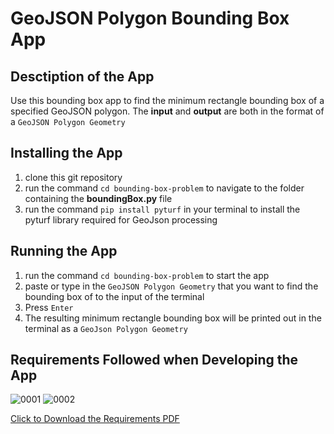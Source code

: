 # GeoJSON Polygon Bounding Box App
## Desctiption of the App
Use this bounding box app to find the minimum rectangle bounding box of a specified GeoJSON polygon. The **input** and **output** are both in the format of a `GeoJSON Polygon Geometry`

## Installing the App
1. clone this git repository
2. run the command `cd bounding-box-problem` to navigate to the folder containing the **boundingBox.py** file 
3. run the command `pip install pyturf` in your terminal to install the pyturf library required for GeoJson processing

## Running the App
1. run the command `cd bounding-box-problem` to start the app
2. paste or type in the `GeoJSON Polygon Geometry` that you want to find the bounding box of to the input of the terminal
3. Press `Enter`
4. The resulting minimum rectangle bounding box will be printed out in the terminal as a `GeoJson Polygon Geometry`

## Requirements Followed when Developing the App
![0001](https://user-images.githubusercontent.com/25046593/182263719-456cfe9c-0597-48d0-af97-301b7de86f66.jpg)
![0002](https://user-images.githubusercontent.com/25046593/182263725-f8376034-711b-4663-a997-ba38036792bf.jpg)


[Click to Download the Requirements PDF](https://github.com/jbyrne6/bounding-box-problem/files/9237996/code.challenge.pdf)
